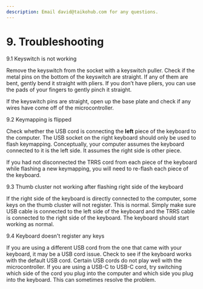```yaml
---
description: Email david@taikohub.com for any questions.
---
```


# 9. Troubleshooting

9.1 Keyswitch is not working

Remove the keyswitch from the socket with a keyswitch puller. Check if the metal pins on the bottom of the keyswitch are straight. If any of them are bent, gently bend it straight with pliers. If you don’t have pliers, you can use the pads of your fingers to gently pinch it straight.

If the keyswitch pins are straight, open up the base plate and check if any wires have come off of the microcontroller.



9.2 Keymapping is flipped

Check whether the USB cord is connecting the **left** piece of the keyboard to the computer. The USB socket on the right keyboard should only be used to flash keymapping. Conceptually, your computer assumes the keyboard connected to it is the left side. It assumes the right side is other piece.

If you had not disconnected the TRRS cord from each piece of the keyboard while flashing a new keymapping, you will need to re-flash each piece of the keyboard.



9.3 Thumb cluster not working after flashing right side of the keyboard

If the right side of the keyboard is directly connected to the computer, some keys on the thumb cluster will not register. This is normal. Simply make sure USB cable is connected to the left side of the keyboard and the TRRS cable is connected to the right side of the keyboard. The keyboard should start working as normal.



9.4 Keyboard doesn't register any keys

If you are using a different USB cord from the one that came with your keyboard, it may be a USB cord issue. Check to see if the keyboard works with the default USB cord. Certain USB cords do not play well with the microcontroller. If you are using a USB-C to USB-C cord, try switching which side of the cord you plug into the computer and which side you plug into the keyboard. This can sometimes resolve the problem.&#x20;
